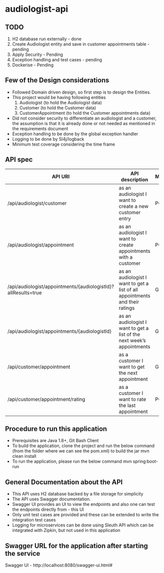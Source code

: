 # audiologist-api

## TODO
1. H2 database run externally - done
2. Create Audiologist entity and save in customer appointments table - pending
3. Apply Security - Pending
4. Exception handling and test cases - pending
5. Dockerise - Pending

## Few of the Design considerations
- Followed Domain driven design, so first step is to design the Entities.
- This project would be having following entities
    1. Audiologist (to hold the Audiologist data)
    2. Customer (to hold the Customer data)
    3. CustomerAppointment  (to hold the Customer appointments data)
- Did not consider security to differentiate an audiologist and a customer, the assumption is that it is already done or not needed as mentioned in the requirements document
- Exception handling to be done by the global exception handler
- Logging to be done by Sl4j/logback  
- Minimum test coverage considering the time frame

## API spec

|API URI	                                |API description	                                         |Method|
|------------------------------------------ |------------------------------------------------------------|-------|
|/api/audiologist/customer	                |as an audiologist I want to create a new customer entry	 | POST|
|/api/audiologist/appointment	|as an audiologist I want to create appointments with a customer	         |POST|
|/api/audiologist/appointments/{audiologistId}?allResults=true|	as an audiologist I want to get a list of all appointments and their ratings	|GET|
|/api/audiologist/appointments/{audiologistId}	|as an audiologist I want to get a list of the next week’s appointments|	GET|
|/api/customer/appointment	|as a customer I want to get the next appointment	|GET|
|/api/customer/appointment/rating	|as a customer I want to rate the last appointment	|POST|



## Procedure to run this application
- Prerequisites are Java 1.8+, Git Bash Client
- To build the application, clone the project and run the below command (from the folder where we can see the pom.xml) to build the jar
    mvn clean install
- To run the application, please run the below command
    mvn spring:boot-run


## General Documentation about the API 

- This API uses H2 database backed by a file storage for simplicity
- The API uses Swagger documentation. 
- Swagger UI provides an UI to view the endpoints and also one can test the endpoints directly from - this UI
- Only unit test cases are provided and these can be extended to write the integration test cases
- Logging for microservices can be done using Sleuth API which can be integrated with Zipkin, but not used in this application

## Swagger URL for the application after starting the service
Swagger UI - http://localhost:8080/swagger-ui.html#

